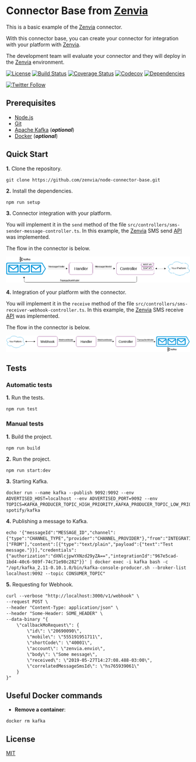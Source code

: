 # Connector Base from [Zenvia](https://www.zenvia.com/)

This is a basic example of the [Zenvia](https://www.zenvia.com/) connector.

With this connector base, you can create your connector for integration with your platform with [Zenvia](https://www.zenvia.com/).

The development team will evaluate your connector and they will deploy in the [Zenvia](https://www.zenvia.com/) environment.


[![License](https://img.shields.io/github/license/zenvia/node-connector-base.svg)](LICENSE)
[![Build Status](https://travis-ci.org/zenvia/node-connector-base.svg?branch=master)](https://travis-ci.org/zenvia/node-connector-base)
[![Coverage Status](https://coveralls.io/repos/github/zenvia/node-connector-base/badge.svg?branch=master)](https://coveralls.io/github/zenvia/node-connector-base?branch=master)
[![Codecov](https://codecov.io/gh/zenvia/node-connector-base/branch/master/graph/badge.svg)](https://codecov.io/gh/zenvia/node-connector-base)
[![Dependencies](https://img.shields.io/david/zenvia/node-connector-base.svg)](https://david-dm.org/zenvia/node-connector-base)

[![Twitter Follow](https://img.shields.io/twitter/follow/ZenviaMobile.svg?style=social)](https://twitter.com/intent/follow?screen_name=ZenviaMobile)



## Prerequisites

* [Node.js](https://nodejs.org/)
* [Git](https://git-scm.com/)
* [Apache Kafka](https://kafka.apache.org/) (***optional***)
* [Docker](https://www.docker.com/) (***optional***)



## Quick Start

**1.** Clone the repository.

```shell
git clone https://github.com/zenvia/node-connector-base.git
```

**2.** Install the dependencies.

```shell
npm run setup
```

**3.** Connector integration with your platform.

You will implement it in the `send` method of the file `src/controllers/sms-sender-message-controller.ts`. In this example, the [Zenvia](https://www.zenvia.com/) SMS send [API](https://zenviasmsenus.docs.apiary.io/#reference/api-services/sending-a-single-sms) was implemented.

The flow in the connector is below.

![alt text](./docs/images/zenvia-to-third-platform.png "Connector flow")


**4.** Integration of your platform with the connector.

You will implement it in the `receive` method of the file `src/controllers/sms-receiver-webhook-controller.ts`. In this example, the [Zenvia](https://www.zenvia.com/) SMS receive [API](https://zenviasmsenus.docs.apiary.io/#reference/api-callbacks) was implemented.

The flow in the connector is below.

![alt text](docs/images/third-platform-to-zenvia.png "Connector flow")



## Tests

### Automatic tests

**1.** Run the tests.

```shell
npm run test
```


### Manual tests

**1.** Build the project.

```shell
npm run build
```

**2.** Run the project.

```shell
npm run start:dev
```

**3.** Starting Kafka.

```shell
docker run --name kafka --publish 9092:9092 --env ADVERTISED_HOST=localhost --env ADVERTISED_PORT=9092 --env TOPICS=KAFKA_PRODUCER_TOPIC_HIGH_PRIORITY,KAFKA_PRODUCER_TOPIC_LOW_PRIORITY,KAFKA_CONSUMER_TOPICS spotify/kafka
```

**4.** Publishing a message to Kafka.

```shell
echo '{"messageId":"MESSAGE_ID","channel":{"type":"CHANNEL_TYPE","provider":"CHANNEL_PROVIDER"},"from":"INTEGRATION_ID","to":["FROM"],"content":[{"type":"text/plain","payload":{"text":"Test message."}}],"credentials":{"authorization":"dXNlcjpwYXNzd29yZA==","integrationId":"967e5cad-1bd4-40c6-989f-74c71e98c282"}}' | docker exec -i kafka bash -c "/opt/kafka_2.11-0.10.1.0/bin/kafka-console-producer.sh --broker-list localhost:9092 --topic CONSUMER_TOPIC"
```

**5.** Requesting for Webhook.

```shell
curl --verbose "http://localhost:3000/v1/webhook" \
--request POST \
--header "Content-Type: application/json" \
--header "Some-Header: SOME_HEADER" \
--data-binary "{
    \"callbackMoRequest\": {
        \"id\": \"20690090\",
        \"mobile\": \"555191951711\",
        \"shortCode\": \"40001\",
        \"account\": \"zenvia.envio\",
        \"body\": \"Some message\",
        \"received\": \"2019-05-27T14:27:08.488-03:00\",
        \"correlatedMessageSmsId\": \"hs765939061\"
    }
}"
```



## Useful Docker commands

* **Remove a container**:

```shell
docker rm kafka
```



## License

[MIT](LICENSE)
